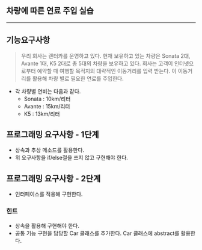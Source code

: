 ## 차량에 따른 연료 주입 실습

---

## 기능요구사항

> 우리 회사는 렌터카를 운영하고 있다. 
> 현재 보유하고 있는 차량은 Sonata 2대, Avante 1대, K5 2대로
> 총 5대의 차량을 보유하고 있다.
> 회사는 고객이 인터넷으로부터 예약할 때 여행할 목적지의 대략적인 이동거리를 입력 받는다.
> 이 이동거리를 활용해 차량 별로 필요한 연료를 주입한다.


 * 각 차량별 연비는 다음과 같다.
   * Sonata : 10km/리터
   * Avante : 15km/리터
   * K5 : 13km/리터
 
## 프로그래밍 요구사항 - 1단계
* 상속과 추상 메소드를 활용한다.
* 위 요구사항을 if/else절을 쓰지 않고 구현해야 한다.

## 프로그래밍 요구사항 - 2단계
* 인터페이스를 적용해 구현한다.

### 힌트
* 상속을 활용해 구현해야 한다.
* 공통 기능 구현을 담당할 Car 클래스를 추가한다. Car 클래스에 abstract를 활용한다.


